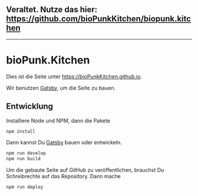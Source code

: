 ## Veraltet. Nutze das hier: https://github.com/bioPunkKitchen/biopunk.kitchen

---

bioPunk.Kitchen
===============

Dies ist die Seite unter https://bioPunkKitchen.github.io.

Wir benutzen [Gatsby], um die Seite zu bauen.

Entwicklung
-----------

Installiere Node und NPM,
dann die Pakete

```html
npm install
```

Dann kannst Du [Gatsby] bauen oder entwickeln.

```sh
npm run develop
npm run build
```

Um die gebaute Seite auf GitHub zu veröffentlichen, brauchst Du Schreibrechte
auf das Repository. Dann mache

```sh
npm run deploy
```

[Gatsby]: https://www.gatsbyjs.org

